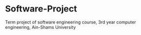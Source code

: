 # Software-Project
Term project of software engineering course, 3rd year computer engineering, Ain-Shams University
